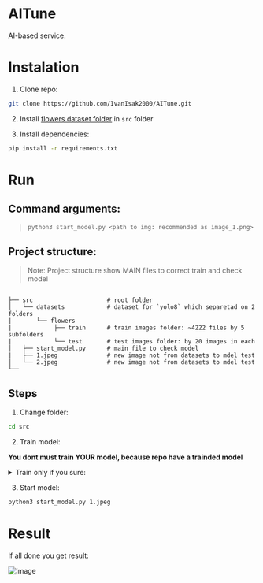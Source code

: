 # AITune
AI-based service.

# Instalation 

1. Clone repo:
```bash
git clone https://github.com/IvanIsak2000/AITune.git
```

2. Install [flowers dataset folder](https://drive.google.com/drive/folders/1jHoqyRb_yJDNSiYhHHT8CYJ4kHlw8V9e?usp=sharing) in `src` folder

3. Install dependencies:
```bash
pip install -r requirements.txt
```

# Run

## Command arguments:
>  ```bash
>  python3 start_model.py <path to img: recommended as image_1.png> <model name:  default colab_model.pt>
>  ```

## Project structure:
> Note:
> Project structure show MAIN files to correct train and check model
>
``` 

├── src                     # root folder
│   └── datasets            # dataset for `yolo8` which separetad on 2 folders
|       └── flowers
|            ├── train      # train images folder: ~4222 files by 5 subfolders
|            └── test       # test images folder: by 20 images in each
│   ├── start_model.py      # main file to check model 
|   ├── 1.jpeg              # new image not from datasets to mdel test
│   └── 2.jpeg              # new image not from datasets to mdel test   
└── 
```

## Steps

1. Change folder:
```bash
cd src
```

2. Train model:

**You dont must train YOUR model, because repo have a trainded model**

<details>
<summary>Train only if you sure:</summary>

  >   <picture>
  >   <source media="(prefers-color-scheme: light)" srcset="https://github.com/Mqxx/GitHub-Markdown/blob/main/blockquotes/badge/light-theme/warning.svg">
  >   <img alt="Warning" src="https://github.com/Mqxx/GitHub-Markdown/blob/main/blockquotes/badge/dark-theme/warning.svg">
  >   </picture><br>
  >   Ultralytics YOLO can be run on a variety of hardware configurations, including CPUs, GPUs, and even some edge devices. However, for optimal performance and faster training and inference, >   we recommend using a GPU with a minimum of 8GB of memory. NVIDIA GPUs with CUDA support are ideal for this purpose.
  
  ```bash
  yolo task=classify mode=train model=yolov8s-cls.pt data=datasets/flowers epochs=3 imgsz=600
  ```
  > For better result you can add epochs, but the training process will be longer.
  > 
</details>

3. Start model:
```bash
python3 start_model.py 1.jpeg
```

# Result
If all done you get result:

![image](https://github.com/IvanIsak2000/AITune/assets/79650307/b542a354-b335-41cf-a40f-faba09f8139e)





